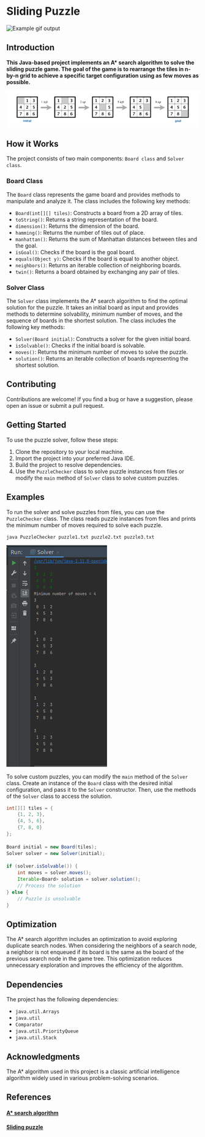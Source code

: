 # Sliding Puzzle

![Example gif output](http://ksaveljev.github.io/sliding-puzzle.gif)

## Introduction
  **This Java-based project implements an A\* search algorithm to solve the sliding puzzle game. The goal of the game is to rearrange the tiles in n-by-n grid to achieve a specific target configuration using as few moves as possible.**

  ![Puzzle](Solution.png)


## How it Works

The project consists of two main components: `Board class`  and `Solver class`.

### Board Class

The `Board` class represents the game board and provides methods to manipulate and analyze it. The class includes the following key methods:

- `Board(int[][] tiles)`: Constructs a board from a 2D array of tiles.
- `toString()`: Returns a string representation of the board.
- `dimension()`: Returns the dimension of the board.
- `hamming()`: Returns the number of tiles out of place.
- `manhattan()`: Returns the sum of Manhattan distances between tiles and the goal.
- `isGoal()`: Checks if the board is the goal board.
- `equals(Object y)`: Checks if the board is equal to another object.
- `neighbors()`: Returns an iterable collection of neighboring boards.
- `twin()`: Returns a board obtained by exchanging any pair of tiles.

### Solver Class

The `Solver` class implements the A* search algorithm to find the optimal solution for the puzzle. It takes an initial board as input and provides methods to determine solvability, minimum number of moves, and the sequence of boards in the shortest solution. The class includes the following key methods:

- `Solver(Board initial)`: Constructs a solver for the given initial board.
- `isSolvable()`: Checks if the initial board is solvable.
- `moves()`: Returns the minimum number of moves to solve the puzzle.
- `solution()`: Returns an iterable collection of boards representing the shortest solution.

## Contributing
Contributions are welcome! If you find a bug or have a suggestion, please open an issue or submit a pull request.

## Getting Started

To use the puzzle solver, follow these steps:

1. Clone the repository to your local machine.
2. Import the project into your preferred Java IDE.
3. Build the project to resolve dependencies.
4. Use the `PuzzleChecker` class to solve puzzle instances from files or modify the `main` method of `Solver` class to solve custom puzzles.

## Examples

To run the solver and solve puzzles from files, you can use the `PuzzleChecker` class. The class reads puzzle instances from files and prints the minimum number of moves required to solve each puzzle.

```shell
java PuzzleChecker puzzle1.txt puzzle2.txt puzzle3.txt
```
![Puzzle](puzzle04txt.png)

To solve custom puzzles, you can modify the `main` method of the `Solver` class. Create an instance of the `Board` class with the desired initial configuration, and pass it to the `Solver` constructor. Then, use the methods of the `Solver` class to access the solution.

```java
int[][] tiles = {
    {1, 2, 3},
    {4, 5, 6},
    {7, 8, 0}
};

Board initial = new Board(tiles);
Solver solver = new Solver(initial);

if (solver.isSolvable()) {
    int moves = solver.moves();
    Iterable<Board> solution = solver.solution();
    // Process the solution
} else {
    // Puzzle is unsolvable
}
```

## Optimization

The A* search algorithm includes an optimization to avoid exploring duplicate search nodes. When considering the neighbors of a search node, a neighbor is not enqueued if its board is the same as the board of the previous search node in the game tree. This optimization reduces unnecessary exploration and improves the efficiency of the algorithm.

## Dependencies

The project has the following dependencies:

- `java.util.Arrays`
- `java.util`
- `Comparator`
- `java.util.PriorityQueue`
- `java.util.Stack`


## Acknowledgments

The A* algorithm used in this project is a classic artificial intelligence algorithm widely used in various problem-solving scenarios.

## References

#### [A* search algorithm](https://en.wikipedia.org/wiki/A*_search_algorithm)
#### [Sliding puzzle](https://en.wikipedia.org/wiki/Sliding_puzzle)

